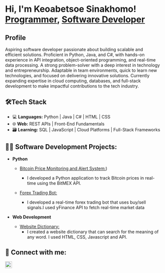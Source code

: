 <h1>Hi, I'm Keoabetsoe Sinakhomo! <br/><a href="https://github.com/joshmadakor1">Programmer</a>, <a href="https://www.linkedin.com/in/joshmadakor/">Software Developer</a>

<h2>Profile</h2>

<p>Aspiring software developer passionate about building scalable and efficient solutions. Proficient in Python, Java, and C#, with hands-on experience in API integration, object-oriented programming, and real-time data processing. A strong problem-solver with a deep interest in technology and entrepreneurship. Adaptable in team environments, quick to learn new technologies, and focused on delivering innovative solutions. Currently expanding expertise in cloud computing, databases, and full-stack development to make impactful contributions to the tech industry.</p>

<h2>🛠Tech Stack</h2>

- 💻 **Languages:** Python | Java | C# | HTML | CSS
- 🌐 **Web:** REST APIs | Front-End Fundamentals
- 🗃️ **Learning:** SQL | JavaScript | Cloud Platforms | Full-Stack Frameworks

<h2>👨‍💻 Software Development Projects:</h2>

- <b>Python</b>
  - [Bitcoin Price Monitoring and Alert System:](https://github.com/keoabetsoe/Bitcoin-Price-Monitoring-and-Alert-System))
    - I developed a Python application to track Bitcoin prices in real-time using the BitMEX API.
  
  - [Forex Trading Bot:](https://github.com/Keoabetsoe1217)
    - I developed a real-time forex trading bot that uses buy/sell signals.I used yFinance API to fetch real-time market data
    
- <b>Web Development</b>
  - [Website Dictionary:](https://github.com/Keoabetsoe1217 )
     - I created a website dictionary that can search for the meaning of any word. I used HTML, CSS, Javascript 
    and API. 

<h2> 🤳 Connect with me:</h2>

[<img align="left" alt="Keoabetsoe Sinakhomo | LinkedIn" width="22px" src="https://cdn.jsdelivr.net/npm/simple-icons@v3/icons/linkedin.svg" />][linkedin]

[linkedin]: www.linkedin.com/in/keabetsoe-sinakhomo-969a25299 
